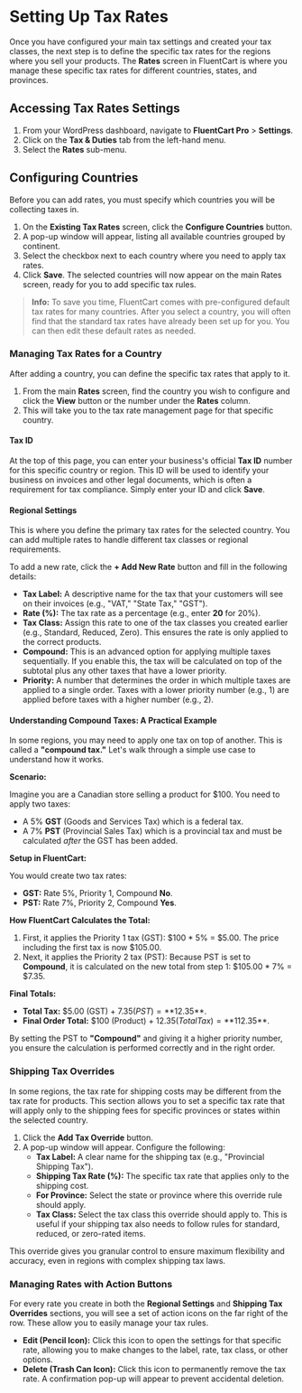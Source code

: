 # Setting Up Tax Rates

Once you have configured your main tax settings and created your tax classes, the next step is to define the specific tax rates for the regions where you sell your products. The **Rates** screen in FluentCart is where you manage these specific tax rates for different countries, states, and provinces.

## Accessing Tax Rates Settings

1.  From your WordPress dashboard, navigate to **FluentCart Pro** > **Settings**.
2.  Click on the **Tax & Duties** tab from the left-hand menu.
3.  Select the **Rates** sub-menu.

## Configuring Countries

Before you can add rates, you must specify which countries you will be collecting taxes in.

1.  On the **Existing Tax Rates** screen, click the **Configure Countries** button.
2.  A pop-up window will appear, listing all available countries grouped by continent.
3.  Select the checkbox next to each country where you need to apply tax rates.
4.  Click **Save**. The selected countries will now appear on the main Rates screen, ready for you to add specific tax rules.

> **Info:** To save you time, FluentCart comes with pre-configured default tax rates for many countries. After you select a country, you will often find that the standard tax rates have already been set up for you. You can then edit these default rates as needed.

### Managing Tax Rates for a Country

After adding a country, you can define the specific tax rates that apply to it.

1.  From the main **Rates** screen, find the country you wish to configure and click the **View** button or the number under the **Rates** column.
2.  This will take you to the tax rate management page for that specific country.

#### Tax ID

At the top of this page, you can enter your business's official **Tax ID** number for this specific country or region. This ID will be used to identify your business on invoices and other legal documents, which is often a requirement for tax compliance. Simply enter your ID and click **Save**.

#### Regional Settings

This is where you define the primary tax rates for the selected country. You can add multiple rates to handle different tax classes or regional requirements.

To add a new rate, click the **+ Add New Rate** button and fill in the following details:

* **Tax Label:** A descriptive name for the tax that your customers will see on their invoices (e.g., "VAT," "State Tax," "GST").
* **Rate (%):** The tax rate as a percentage (e.g., enter **20** for 20%).
* **Tax Class:** Assign this rate to one of the tax classes you created earlier (e.g., Standard, Reduced, Zero). This ensures the rate is only applied to the correct products.
* **Compound:** This is an advanced option for applying multiple taxes sequentially. If you enable this, the tax will be calculated on top of the subtotal plus any other taxes that have a lower priority.
* **Priority:** A number that determines the order in which multiple taxes are applied to a single order. Taxes with a lower priority number (e.g., 1) are applied before taxes with a higher number (e.g., 2).

#### Understanding Compound Taxes: A Practical Example

In some regions, you may need to apply one tax on top of another. This is called a **"compound tax."** Let's walk through a simple use case to understand how it works.

**Scenario:**

Imagine you are a Canadian store selling a product for $100. You need to apply two taxes:
* A 5% **GST** (Goods and Services Tax) which is a federal tax.
* A 7% **PST** (Provincial Sales Tax) which is a provincial tax and must be calculated *after* the GST has been added.

**Setup in FluentCart:**

You would create two tax rates:
* **GST:** Rate 5%, Priority 1, Compound **No**.
* **PST:** Rate 7%, Priority 2, Compound **Yes**.

**How FluentCart Calculates the Total:**

1.  First, it applies the Priority 1 tax (GST):
    $100 * 5% = $5.00. The price including the first tax is now $105.00.
2.  Next, it applies the Priority 2 tax (PST):
    Because PST is set to **Compound**, it is calculated on the new total from step 1: $105.00 * 7% = $7.35.

**Final Totals:**

* **Total Tax:** $5.00 (GST) + $7.35 (PST) = **$12.35**.
* **Final Order Total:** $100 (Product) + $12.35 (Total Tax) = **$112.35**.

By setting the PST to **"Compound"** and giving it a higher priority number, you ensure the calculation is performed correctly and in the right order.

### Shipping Tax Overrides

In some regions, the tax rate for shipping costs may be different from the tax rate for products. This section allows you to set a specific tax rate that will apply only to the shipping fees for specific provinces or states within the selected country.

1.  Click the **Add Tax Override** button.
2.  A pop-up window will appear. Configure the following:
    * **Tax Label:** A clear name for the shipping tax (e.g., "Provincial Shipping Tax").
    * **Shipping Tax Rate (%):** The specific tax rate that applies only to the shipping cost.
    * **For Province:** Select the state or province where this override rule should apply.
    * **Tax Class:** Select the tax class this override should apply to. This is useful if your shipping tax also needs to follow rules for standard, reduced, or zero-rated items.

This override gives you granular control to ensure maximum flexibility and accuracy, even in regions with complex shipping tax laws.

### Managing Rates with Action Buttons

For every rate you create in both the **Regional Settings** and **Shipping Tax Overrides** sections, you will see a set of action icons on the far right of the row. These allow you to easily manage your tax rules.

* **Edit (Pencil Icon):** Click this icon to open the settings for that specific rate, allowing you to make changes to the label, rate, tax class, or other options.
* **Delete (Trash Can Icon):** Click this icon to permanently remove the tax rate. A confirmation pop-up will appear to prevent accidental deletion.

